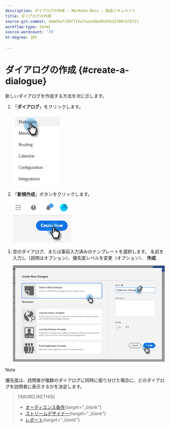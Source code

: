 ```yaml
---
description: ダイアログの作成 — Marketo Docs — 製品ドキュメント
title: ダイアログの作成
source-git-commit: 38e65efc50f7f5e7a2a3dbe91035327007475721
workflow-type: tm+mt
source-wordcount: '79'
ht-degree: 30%

---
```


# ダイアログの作成 {#create-a-dialogue}

新しいダイアログを作成する方法を次に示します。

1. 「**ダイアログ**」をクリックします。

   ![](assets/create-a-dialogue-1.png)

1. 「**新規作成**」ボタンをクリックします。

   ![](assets/create-a-dialogue-2.png)

1. 空のダイアログ、または事前入力済みのテンプレートを選択します。 名前を入力し（説明はオプション）、優先度レベルを変更（オプション）、 **作成**.

   ![](assets/create-a-dialogue-3.png)

>[!NOTE]
>
>優先度は、訪問者が複数のダイアログに同時に振り分けた場合に、どのダイアログを訪問者に表示するかを決定します。

>[!MORELIKETHIS]
>
>* [オーディエンス条件](/help/marketo/product-docs/demand-generation/dynamic-chat/dialogues/audience-criteria.md){target=&quot;_blank&quot;}
>* [ストリームデザイナー](/help/marketo/product-docs/demand-generation/dynamic-chat/dialogues/stream-designer.md){target=&quot;_blank&quot;}
>* [レポート](/help/marketo/product-docs/demand-generation/dynamic-chat/dialogues/reports.md){target=&quot;_blank&quot;}

